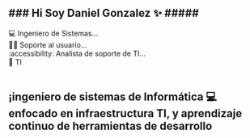 <H2> ### Hi Soy Daniel Gonzalez ✨ ##### </H2>


💻 Ingeniero de Sistemas...
<br>
🧑‍💻 Soporte al usuario...
<br>
:accessibility: Analista de soporte de TI... 
<br>
📲 TI  
<br>
<H2> ¡ingeniero de sistemas de Informática 💻 enfocado en infraestructura TI, y aprendizaje continuo de herramientas de desarrollo  </H2>


